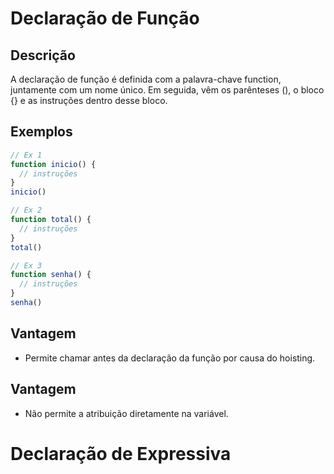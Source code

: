 # Declaração de Função

## Descrição
A declaração de função é definida com a palavra-chave function, juntamente com um nome único. Em seguida, vêm os parênteses (), o bloco {} e as instruções dentro desse bloco.

## Exemplos

```javascript
// Ex 1
function inicio() {
  // instruções
}
inicio()

// Ex 2
function total() {
  // instruções
}
total()

// Ex 3
function senha() {
  // instruções
}
senha()
```
## Vantagem
- Permite chamar antes da declaração da função por causa do hoisting.
## Vantagem
- Não permite a atribuição diretamente na variável.



# Declaração de Expressiva
